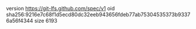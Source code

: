 version https://git-lfs.github.com/spec/v1
oid sha256:9216e7c68f1d5ecd80dc32eeb943656fdeb77ab75304535373b93376a56f4344
size 6193
